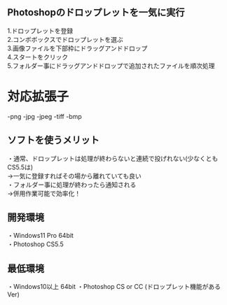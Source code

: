 ## Photoshopのドロップレットを一気に実行 
1.ドロップレットを登録  
2.コンボボックスでドロップレットを選ぶ  
3.画像ファイルを下部枠にドラッグアンドドロップ  
4.スタートをクリック  
5.フォルダー事にドラッグアンドドロップで追加されたファイルを順次処理  

# 対応拡張子
-png
-jpg
-jpeg
-tiff
-bmp

## ソフトを使うメリット
・通常、ドロップレットは処理が終わらないと連続で投げれない(少なくともCS5.5は)  
→一気に登録すればその場から離れていても良い  
・フォルダー事に処理が終わったら通知される  
→併用作業可能で効率化！  

## 開発環境  
・Windows11 Pro 64bit  
・Photoshop CS5.5  

## 最低環境
・Windows10以上 64bit
・Photoshop CS or CC (ドロップレット機能があるVer)
